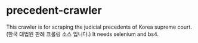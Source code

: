# precedent-crawler
This crawler is for scraping the judicial precedents of Korea supreme court. (한국 대법원 판례 크롤링 소스 입니다.)
It needs selenium and bs4.

